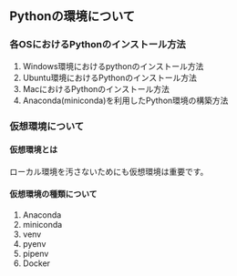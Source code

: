 ## Pythonの環境について

### 各OSにおけるPythonのインストール方法
1. Windows環境におけるpythonのインストール方法
2. Ubuntu環境におけるPythonのインストール方法
3. MacにおけるPythonのインストール方法
4. Anaconda(miniconda)を利用したPython環境の構築方法

### 仮想環境について

#### 仮想環境とは
ローカル環境を汚さないためにも仮想環境は重要です。

#### 仮想環境の種類について
1. Anaconda
2. miniconda
3. venv
4. pyenv
5. pipenv
6. Docker